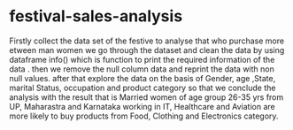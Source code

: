 # festival-sales-analysis
Firstly collect the data set of the festive to analyse that who purchase more etween man women
we go through the dataset and clean the data by using dataframe info() which is function to print the required information of the data . then we remove the null column data and reprint the data with non null values. 
after that explore the data on the basis of Gender, age ,State,  marital Status, occupation and product category so that we conclude the analysis with the result  that is Married women  of age group 26-35 yrs from UP, Maharastra and Karnataka working in IT, Healthcare and Aviation are more likely to buy products from Food, Clothing and Electronics category. 
